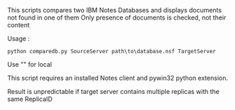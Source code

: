 This scripts compares two IBM Notes Databases and displays documents not found in one of them
Only presence of documents is checked, not their content

Usage : 

`python comparedb.py SourceServer path\to\database.nsf TargetServer`

Use "" for local

This script requires an installed Notes client and pywin32 python extension.

Result is unpredictable if target server contains multiple replicas with the same ReplicaID
